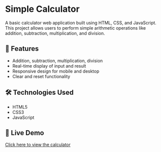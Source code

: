 # Simple Calculator

A basic calculator web application built using HTML, CSS, and JavaScript. This project allows users to perform simple arithmetic operations like addition, subtraction, multiplication, and division.

## 🔧 Features
- Addition, subtraction, multiplication, division
- Real-time display of input and result
- Responsive design for mobile and desktop
- Clear and reset functionality

## 🛠️ Technologies Used
- HTML5
- CSS3
- JavaScript

## 🚀 Live Demo
[Click here to view the calculator](https://marsion77.github.io/basic-calculator-app/)
